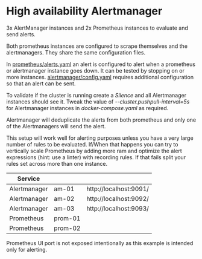 
# High availability Alertmanager

3x AlertManager instances and 2x Prometheus instances to evaluate and send alerts.

Both prometheus instances are configured to scrape themselves and the alertmanagers. They share the same configuration files.

In [prometheus/alerts.yaml](prometheus/alerts.yaml) an alert is configured to alert when a prometheus or alertmanager instance goes down. It can be tested by stopping on or more instances. [alertmanager/config.yaml](alertmanager/config.yaml) requires additional configuration so that an alert can be sent.

To validate if the cluster is running create a *Silence* and all Alertmanager instances should see it. Tweak the value of *--cluster.pushpull-interval=5s* for Alertmanager instances in *docker-compose.yaml* as required.

Alertmanager will deduplicate the alerts from both prometheus and only one of the Alertmanagers will send the alert.

This setup will work well for alerting purposes unless you have a very large number of rules to be evaluated. If/When that happens you can try to vertically scale Prometheus by adding more ram and optimize the alert expressions (hint: use a linter) with recording rules. If that fails split your rules set across more than one instance.

| Service      |         |                        |
|--------------|:--------|------------------------|
| Alertmanager | am-01   | http://localhost:9091/ |
| Alertmanager | am-02   | http://localhost:9092/ |
| Alertmanager | am-03   | http://localhost:9093/ |
| Prometheus   | prom-01 |                        |
| Prometheus   | prom-02 |                        |

Prometheus UI port is not exposed intentionally as this example is intended only for alerting.
